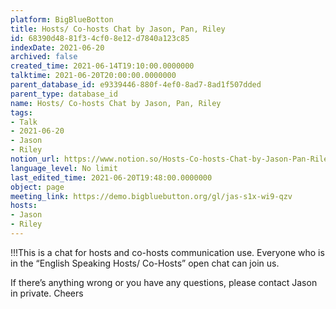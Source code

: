 ```yaml
---
platform: BigBlueBotton
title: Hosts/ Co-hosts Chat by Jason, Pan, Riley
id: 68390d48-81f3-4cf0-8e12-d7840a123c85
indexDate: 2021-06-20
archived: false
created_time: 2021-06-14T19:10:00.0000000
talktime: 2021-06-20T20:00:00.0000000
parent_database_id: e9339446-880f-4ef0-8ad7-8ad1f507dded
parent_type: database_id
name: Hosts/ Co-hosts Chat by Jason, Pan, Riley
tags:
- Talk
- 2021-06-20
- Jason
- Riley
notion_url: https://www.notion.so/Hosts-Co-hosts-Chat-by-Jason-Pan-Riley-68390d4881f34cf08e12d7840a123c85
language_level: No limit
last_edited_time: 2021-06-20T19:48:00.0000000
object: page
meeting_link: https://demo.bigbluebutton.org/gl/jas-s1x-wi9-qzv
hosts:
- Jason
- Riley
---
```


!!!This is a chat for hosts and co-hosts communication use. Everyone who is in the “English Speaking Hosts/ Co-Hosts” open chat can join us.

If there’s anything wrong or you have any questions, please contact Jason in private. Cheers


